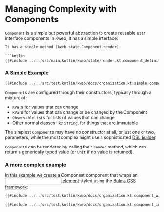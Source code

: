 # Managing Complexity with Components

`Component` is a simple but powerful abstraction to create reusable user interface
components in Kweb, it has a simple interface:

```kotlin
It has a single method [kweb.state.Component.render]:

```kotlin
{{#include ../../src/main/kotlin/kweb/state/render.kt:component_definition}}
```

### A Simple Example

```kotlin
{{#include ../../src/test/kotlin/kweb/docs/organization.kt:simple_component}}
```

`Component`s are configured through their constructors, typically through
a mixture of:

* `KVal`s for values that can change
* `KVar`s for values that can change or be changed by the Component
* `ObservableList`s for lists of values that can change
* Other normal classes like `String`, for things that are immutable

The simplest `Component`s may have no constructor at all, or just one or two, 
parameters, while the most complex might use a sophisticated [DSL builder](https://in-kotlin.com/design-patterns/builder-pattern/dsl/).

`Component`s can be rendered by calling their `render` method, which can return
a generically typed value (or `Unit` if no value is returned).

### A more complex example

In this example we create a Component component that wraps an [<input> element](https://bulma.io/documentation/form/input/)
styled using the [Bulma CSS framework](https://bulma.io/):

```kotlin
{{#include ../../src/test/kotlin/kweb/docs/organization.kt:component_with_state}}
```

```kotlin
{{#include ../../src/test/kotlin/kweb/docs/organization.kt:component_input_example}}
```